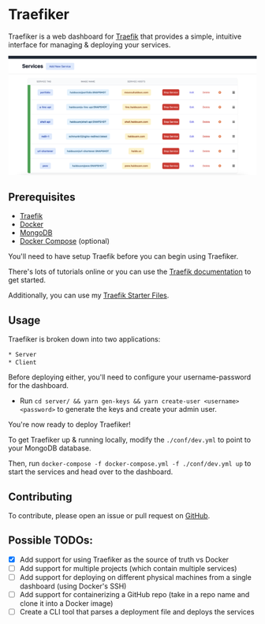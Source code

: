 # Traefiker

Traefiker is a web dashboard for [Traefik](https://traefik.io/) that provides a simple, intuitive interface for managing & deploying your services.

![Traefiker's Dashboard](.github/assets/dashboard-view.png "Dashboard")

## Prerequisites

-   [Traefik](https://traefik.io/)
-   [Docker](https://www.docker.com/)
-   [MongoDB](https://www.mongodb.com/)
-   [Docker Compose](https://docs.docker.com/compose/) (optional)

You'll need to have setup Traefik before you can begin using Traefiker.

There's lots of tutorials online or you can use the [Traefik documentation](https://doc.traefik.io/traefik/getting-started/quick-start/) to get started.

Additionally, you can use my [Traefik Starter Files](https://github.com/haidousm/traefik-starter).

## Usage

Traefiker is broken down into two applications:

    * Server
    * Client

Before deploying either, you'll need to configure your username-password for the dashboard.

-   Run `cd server/ && yarn gen-keys && yarn create-user <username> <password>` to generate the keys and create your admin user.

You're now ready to deploy Traefiker!

To get Traefiker up & running locally, modify the `./conf/dev.yml` to point to your MongoDB database.

Then, run `docker-compose -f docker-compose.yml -f ./conf/dev.yml up` to start the services and head over to the dashboard.

## Contributing

To contribute, please open an issue or pull request on [GitHub](https://github.com/haidousm/traefiker/issues).

## Possible TODOs:

-   [x] Add support for using Traefiker as the source of truth vs Docker
-   [ ] Add support for multiple projects (which contain multiple services)
-   [ ] Add support for deploying on different physical machines from a single dashboard (using Docker's SSH)
-   [ ] Add support for containerizing a GitHub repo (take in a repo name and clone it into a Docker image)
-   [ ] Create a CLI tool that parses a deployment file and deploys the services
